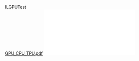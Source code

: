 ILGPUTest
<br/>
[GPU_CPU_TPU.pdf](https://docs.google.com/viewer?url=$https://github.com/rajaei/ILGPUTest/blob/master/GPU_CPU_TPU.pdf)
<embed src="[https://github.com/rajaei/ILGPUTest/blob/master/GPU_CPU_TPU.pdf]" type="application/pdf">
